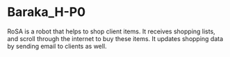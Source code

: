 # Baraka_H-P0
 RoSA is a robot that helps to shop client items. It receives shopping lists, and scroll through the internet to buy these items. It updates shopping data by sending email to clients as well.
